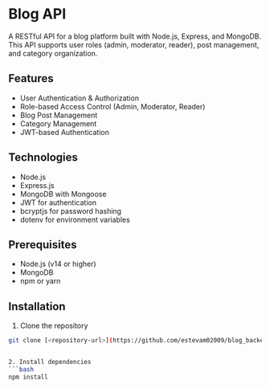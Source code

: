 # Blog API

A RESTful API for a blog platform built with Node.js, Express, and MongoDB. This API supports user roles (admin, moderator, reader), post management, and category organization.

## Features

- User Authentication & Authorization
- Role-based Access Control (Admin, Moderator, Reader)
- Blog Post Management
- Category Management
- JWT-based Authentication

## Technologies

- Node.js
- Express.js
- MongoDB with Mongoose
- JWT for authentication
- bcryptjs for password hashing
- dotenv for environment variables

## Prerequisites

- Node.js (v14 or higher)
- MongoDB
- npm or yarn

## Installation

1. Clone the repository

```bash
git clone [<repository-url>](https://github.com/estevam02009/blog_backend.git)


2. Install dependencies
```bash
npm install
